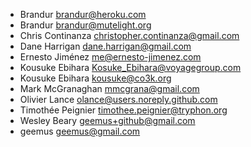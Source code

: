 * Brandur <brandur@heroku.com>
* Brandur <brandur@mutelight.org>
* Chris Continanza <christopher.continanza@gmail.com>
* Dane Harrigan <dane.harrigan@gmail.com>
* Ernesto Jiménez <me@ernesto-jimenez.com>
* Kousuke Ebihara <Kosuke_Ebihara@voyagegroup.com>
* Kousuke Ebihara <kousuke@co3k.org>
* Mark McGranaghan <mmcgrana@gmail.com>
* Olivier Lance <olance@users.noreply.github.com>
* Timothée Peignier <timothee.peignier@tryphon.org>
* Wesley Beary <geemus+github@gmail.com>
* geemus <geemus@gmail.com>